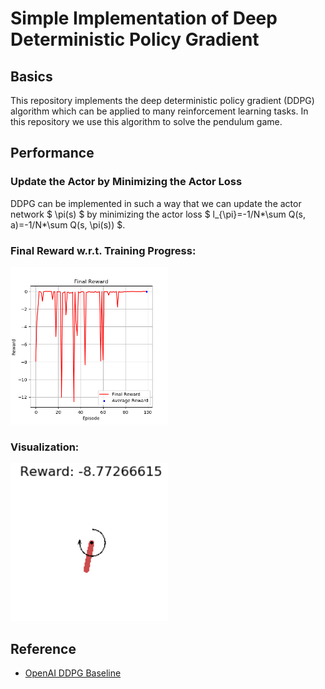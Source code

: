 # Simple Implementation of Deep Deterministic Policy Gradient
## Basics
This repository implements the deep deterministic policy gradient (DDPG) algorithm which can be applied to many reinforcement learning tasks. In this repository we use this algorithm to solve the pendulum game.
## Performance
### Update the Actor by Minimizing the Actor Loss
DDPG can be implemented in such a way that we can update the actor network $ \pi(s) $ by minimizing the actor loss $ l_{\pi}=-1/N*\sum Q(s, a)=-1/N*\sum Q(s, \pi(s)) $.
### Final Reward w.r.t. Training Progress:
<p float="center">
  <img src="/stand%20alone%20implementation/DDPG/Figures/Training/pendulum.png" width="50%"/>
</p>

### Visualization:
<p float="center">
  <img src="/stand%20alone%20implementation/DDPG/Figures/Visualization/pendulum.gif" width="50%"/>
</p>

## Reference

- [OpenAI DDPG Baseline](https://github.com/openai/baselines/tree/master/baselines/ddpg)

